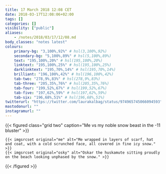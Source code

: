```yaml
---
title: 17 March 2018 12:08 CET
date: 2018-03-17T12:08:06+02:00
tags: []
categories: []
visibility: ["public"]
aliases:
    - /notes/2018/03/17/12/08.md
body_classes: "notes latest"
colours:
    primary-bg: "3,100%,92%" # hsl(3,100%,92%)
    secondary-bg: "5,100%,89%" # hsl(5,100%,89%)
    text: "195,100%,20%" # hsl(195,100%,20%)
    linktext: "195,100%,25%" # hsl(195,100%,25%)
    darklinktext: "195,70%,14%" # hsl(195,70%,14%)
    brilliant: "196,100%,42%" # hsl(196,100%,42%)
    tab-two: "278,9%,83%" # hsl(278,9%,83%)
    tab-three: "205,35%,76%" # hsl(205,35%,76%)
    tab-four: "199,52%,67%" # hsl(199,52%,67%)
    tab-five: "197,62%,59%" # hsl(197,62%,59%)
    tab-six: "196,68%,51%" # hsl(196,68%,51%)
twitterurl: "https://twitter.com/laurakalbag/status/974965745066094593"
mastodonurl: ""
instagramurl: ""
---
```


{{< figured class="grid two" caption="Me vs my noble snow beast in the -11 bluster" >}}

    {{< imgsrcset original="me" alt="Me wrapped in layers of scarf, hat and coat, with a cold scrunched face, all covered in fine icy snow." >}}
    {{< imgsrcset original="osky" alt="Oskar the huskamute sitting proudly on the beach looking unphased by the snow." >}}

{{< /figured >}}